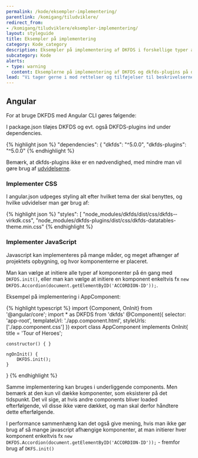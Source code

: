 ```yaml
---
permalink: /kode/eksempler-implementering/
parentlink: /komigang/tiludviklere/
redirect_from:
- /komigang/tiludviklere/eksempler-implementering/
layout: styleguide
title: Eksempler på implementering
category: Kode_category
description: Eksempler på implementering af DKFDS i forskellige typer af projekter
subcategory: Kode
alerts:
- type: warning
  content: Eksemplerne på implementering af DKFDS og dkfds-plugins på denne side er indsendt af brugere af Det Fælles designsystem. Det Fælles Designsystem supporterer ikke disse eksempler.
lead: "Vi tager gerne i mod rettelser og tilføjelser til beskrivelserne på denne side, da brugerne gerne selv er "
---
```


## Angular

For at bruge DKFDS med Angular CLI gøres følgende:

I package.json tiløjes DKFDS og evt. også DKFDS­-plugins ind under dependencies.

{% highlight json %}
"dependencies": {
    "dkfds": "^5.0.0",
    "dkfds-plugins": "^5.0.0"
{% endhighlight %}

Bemærk, at dkfds-plugins ikke er en nødvendighed, med mindre man vil gøre brug af <a href="/udvidelser/">udvidelserne</a>.

### Implementer CSS

I angular.json udpeges styling alt efter hvilket tema der skal benyttes, og hvilke udvidelser man gør brug af:


{% highlight json %}
"styles": [
    "node_modules/dkfds/dist/css/dkfds-­virkdk.css",
    "node_modules/dkfds-­plugins/dist/css/dkfds­-datatables­-theme.min.css"
{% endhighlight %}

### Implementer JavaScript

Javascript kan implementeres på mange måder, og meget afhænger af projektets opbygning, og hvor komponenterne er placeret.

Man kan vælge at initiere alle typer af komponenter på én gang med `DKFDS.init()`, eller man kan vælge at initiere en komponent enkeltvis fx `new DKFDS.Accordion(document.getElementByID('ACCORDION-ID'));`.

Eksempel på implementering i AppComponent:

{% highlight typescript %}
import {Component, OnInit} from '@angular/core';
import * as DKFDS from 'dkfds'
@Component({
    selector: 'app-root',
    templateUrl: './app.component.html',
    styleUrls: ['./app.component.css']
})
export class AppComponent implements OnInit{
    title = 'Tour of Heroes';
    
    constructor() { }
    
    ngOnInit() {
        DKFDS.init();
    }
}
{% endhighlight %}

Samme implementering kan bruges i underliggende components. Men bemærk at den kun vil dække komponenter, som eksisterer på det tidspunkt. Det vil sige, at hvis andre components bliver loaded efterfølgende, vil disse ikke være dækket, og man skal derfor håndtere dette efterfølgende.

I performance sammenhæng kan det også give mening, hvis man ikke gør brug af så mange javascript afhængige komponenter, at man initierer hver komponent enkeltvis fx `new DKFDS.Accordion(document.getElementByID('ACCORDION-ID'));` - fremfor brug af `DKFS.init()`
